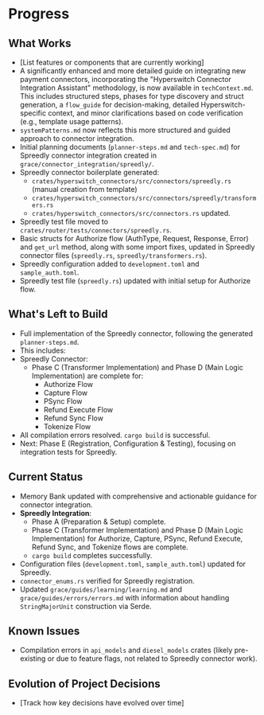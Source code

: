 # Progress

## What Works

- [List features or components that are currently working]
- A significantly enhanced and more detailed guide on integrating new payment connectors, incorporating the "Hyperswitch Connector Integration Assistant" methodology, is now available in `techContext.md`. This includes structured steps, phases for type discovery and struct generation, a `flow_guide` for decision-making, detailed Hyperswitch-specific context, and minor clarifications based on code verification (e.g., template usage patterns).
- `systemPatterns.md` now reflects this more structured and guided approach to connector integration.
- Initial planning documents (`planner-steps.md` and `tech-spec.md`) for Spreedly connector integration created in `grace/connector_integration/spreedly/`.
- Spreedly connector boilerplate generated:
    - `crates/hyperswitch_connectors/src/connectors/spreedly.rs` (manual creation from template)
    - `crates/hyperswitch_connectors/src/connectors/spreedly/transformers.rs`
    - `crates/hyperswitch_connectors/src/connectors.rs` updated.
- Spreedly test file moved to `crates/router/tests/connectors/spreedly.rs`.
- Basic structs for Authorize flow (AuthType, Request, Response, Error) and `get_url` method, along with some import fixes, updated in Spreedly connector files (`spreedly.rs`, `spreedly/transformers.rs`).
- Spreedly configuration added to `development.toml` and `sample_auth.toml`.
- Spreedly test file (`spreedly.rs`) updated with initial setup for Authorize flow.

## What's Left to Build

- Full implementation of the Spreedly connector, following the generated `planner-steps.md`.
- This includes:
- Spreedly Connector:
    - Phase C (Transformer Implementation) and Phase D (Main Logic Implementation) are complete for:
        - Authorize Flow
        - Capture Flow
        - PSync Flow
        - Refund Execute Flow
        - Refund Sync Flow
        - Tokenize Flow
- All compilation errors resolved. `cargo build` is successful.
- Next: Phase E (Registration, Configuration & Testing), focusing on integration tests for Spreedly.

## Current Status

- Memory Bank updated with comprehensive and actionable guidance for connector integration.
- **Spreedly Integration**:
    - Phase A (Preparation & Setup) complete.
    - Phase C (Transformer Implementation) and Phase D (Main Logic Implementation) for Authorize, Capture, PSync, Refund Execute, Refund Sync, and Tokenize flows are complete.
    - `cargo build` completes successfully.
- Configuration files (`development.toml`, `sample_auth.toml`) updated for Spreedly.
- `connector_enums.rs` verified for Spreedly registration.
- Updated `grace/guides/learning/learning.md` and `grace/guides/errors/errors.md` with information about handling `StringMajorUnit` construction via Serde.

## Known Issues

- Compilation errors in `api_models` and `diesel_models` crates (likely pre-existing or due to feature flags, not related to Spreedly connector work).

## Evolution of Project Decisions

- [Track how key decisions have evolved over time]
